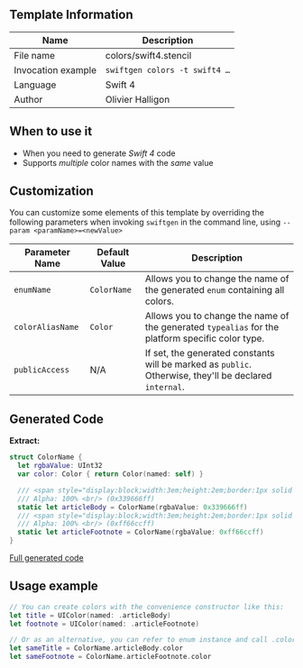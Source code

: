 ## Template Information

| Name      | Description       |
| --------- | ----------------- |
| File name | colors/swift4.stencil |
| Invocation example | `swiftgen colors -t swift4 …` |
| Language | Swift 4 |
| Author | Olivier Halligon |

## When to use it

- When you need to generate *Swift 4* code
- Supports _multiple_ color names with the _same_ value

## Customization

You can customize some elements of this template by overriding the following parameters when invoking `swiftgen` in the command line, using `--param <paramName>=<newValue>`

| Parameter Name | Default Value | Description |
| -------------- | ------------- | ----------- |
| `enumName` | `ColorName` | Allows you to change the name of the generated `enum` containing all colors. |
| `colorAliasName` | `Color` | Allows you to change the name of the generated `typealias` for the platform specific color type. |
| `publicAccess` | N/A | If set, the generated constants will be marked as `public`. Otherwise, they'll be declared `internal`. |

## Generated Code

**Extract:**

```swift
struct ColorName {
  let rgbaValue: UInt32
  var color: Color { return Color(named: self) }

  /// <span style="display:block;width:3em;height:2em;border:1px solid black;background:#339666"></span>
  /// Alpha: 100% <br/> (0x339666ff)
  static let articleBody = ColorName(rgbaValue: 0x339666ff)
  /// <span style="display:block;width:3em;height:2em;border:1px solid black;background:#ff66cc"></span>
  /// Alpha: 100% <br/> (0xff66ccff)
  static let articleFootnote = ColorName(rgbaValue: 0xff66ccff)
}
```

[Full generated code](https://github.com/SwiftGen/templates/blob/master/Tests/Expected/Colors/swift4-context-defaults.swift)

## Usage example

```swift
// You can create colors with the convenience constructor like this:
let title = UIColor(named: .articleBody)
let footnote = UIColor(named: .articleFootnote)

// Or as an alternative, you can refer to enum instance and call .color on it:
let sameTitle = ColorName.articleBody.color
let sameFootnote = ColorName.articleFootnote.color
```
